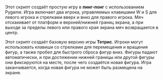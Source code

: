 Этот скрипт создаёт простую игру в 
**пинг-понг** с использованием Pygame. 
Игра включает два игрока, управляемых 
клавишами W и S для левого игрока и стрелками 
вверх и вниз для правого игрока. Мяч отскакивает
от платформ и верхней/нижней границ экрана, а 
при выходе за пределы левого или правого края 
экрана мяч возвращается в центр.

Этот скрипт создаёт базовую версию игры **Тетрис**.
Игроки могут использовать клавиши со стрелками 
для перемещения и вращения фигур, а также 
пробел для быстрого сброса фигур вниз. 
Фигуры падают автоматически, и при достижении 
нижней границы или другой фигуры они 
фиксируются на месте, после чего создаётся 
новая фигура. Игра заканчивается, когда новая
фигура не может быть размещена на экране.
 
